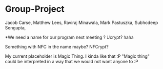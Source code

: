 # Group-Project

Jacob Carse,
Matthew Lees,
Raviraj Minawala,
Mark Pastuszka,
Subhodeep Sengupta, 

*We need a name for our program 
next meeting ?
Ucrypt? haha

Something with NFC in the name maybe? NFCrypt?

My current placeholder is Magic Thing.
I kinda like that :P 
"Magic thing" could be interpreted in a way that we would not want anyone to :P
